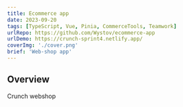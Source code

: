 ```yaml
---
title: Ecommerce app
date: 2023-09-20
tags: [TypeScript, Vue, Pinia, CommerceTools, Teamwork]
urlRepo: https://github.com/Wystov/ecommerce-app
urlDemo: https://crunch-sprint4.netlify.app/
coverImg: './cover.png'
brief: 'Web-shop app'
---
```


## Overview

Crunch webshop
